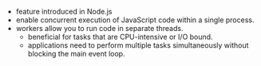 - feature introduced in Node.js
- enable concurrent execution of JavaScript code within a single process.
- workers allow you to run code in separate threads.
	- beneficial for tasks that are CPU-intensive or I/O bound.
	- applications need to perform multiple tasks simultaneously without blocking the main event loop.